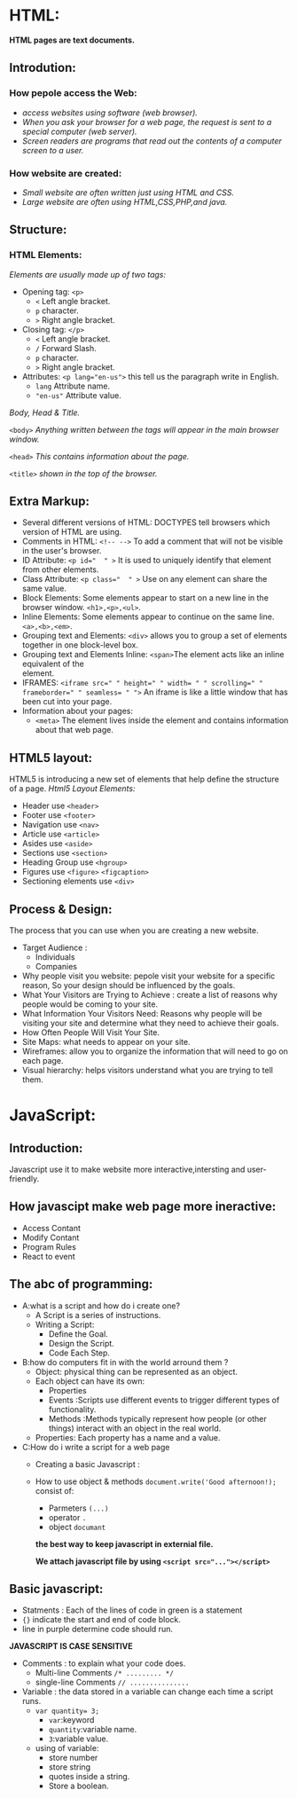 # HTML:
**HTML pages are text documents.**
## Introdution:
### How pepole access the Web:
* *access websites using software (web browser).*
* *When you ask your browser for a web page, the request is sent to a special computer (web server).*
* *Screen readers are programs that read out the contents of a computer screen to a user.* 
### How website are created:
* *Small website are often written just using HTML and CSS.*
* *Large website are often using HTML,CSS,PHP,and java.*

## Structure:
### HTML Elements:
*Elements are usually made up of two tags:*
* Opening tag:
`<p>` 
  * `<` Left angle bracket.
  * `p` character.
  * `>` Right angle bracket.
* Closing tag:
`</p>` 
  * `<` Left angle bracket.
  * `/` Forward Slash.
  * `p` character.
  * `>` Right angle bracket.
* Attributes:
`<p lang="en-us">` this tell us the paragraph write in English.
  * `lang` Attribute name.
  * `"en-us"` Attribute value.


*Body, Head & Title.*

`<body>` *Anything written between the <body> tags will appear in the main browser window.*

`<head>` *This contains information about the page.*

`<title>` *shown in the top of the browser.*

## Extra Markup:
* Several different versions of HTML:
DOCTYPES tell browsers which version of HTML are using.
* Comments in HTML:
`<!-- -->`
To add a comment that will not be visible in the user's browser.
* ID Attribute:
`<p id="  " >`
It is used to uniquely identify that element from other elements.
* Class Attribute:
`<p class="  " >`
Use on any element can share the same value.
* Block Elements:
Some elements appear to start on a new line in the browser window. `<h1>,<p>,<ul>`.
* Inline Elements:
Some elements appear to continue on the same line.`<a>,<b>,<em>`.
* Grouping text and Elements:
`<div>`  allows you to group a set of elements together in one block-level box.
* Grouping text and Elements Inline:
`<span>`The <span> element acts like an inline equivalent of the <div> element.
* IFRAMES:
`<iframe src=" " height=" " width= " " scrolling=" " frameborder=" " seamless= " ">`
 An iframe is like a little window that has been cut into your page.
* Information about your pages:
  * `<meta>` The <meta> element lives inside the <head> element and contains information about that web page.
## HTML5 layout:
 HTML5 is introducing a new set of elements that help define the structure of a page.
 *Html5 Layout Elements:*
  * Header use `<header>`
  * Footer use `<footer>` 
  * Navigation use `<nav>` 
  * Article use `<article>`
  * Asides use `<aside>`
  * Sections use `<section>`
  * Heading Group use `<hgroup>`
  * Figures use `<figure>` `<figcaption>`
  * Sectioning elements use `<div>`
 
## Process & Design:

The process that you can use when you are creating a new website.
* Target Audience :
  * Individuals
  * Companies
* Why people visit you website:
pepole visit your website for a specific reason, So your design should be influenced by the goals.
* What Your Visitors are Trying to Achieve :
 create a list of reasons why people would be coming to your site.
* What Information Your Visitors Need:
 Reasons why people will be visiting your site and determine what they need to achieve their goals.
* How Often People Will Visit Your Site.
* Site Maps:
 what needs to appear on your site.
* Wireframes:
 allow you to organize the information that will need to go on each page.
* Visual hierarchy:
 helps visitors understand what you are trying to tell them.
 
# JavaScript:
## Introduction:
Javascript use it to make website more interactive,intersting and user-friendly.
## How javascipt make web page more ineractive:
* Access Contant
* Modify Contant
* Program Rules
* React to event
## The abc of programming:
* A:what is a script and how do i create one?
  * A Script is a series of instructions.
  * Writing a Script:
    * Define the Goal.
    * Design the Script.
    * Code Each Step.
* B:how do computers fit in with the world arround them ?
  * Object: physical thing can be represented as an object.
  * Each object can have its own:
    * Properties
    * Events :Scripts use different events to trigger different types of functionality. 
    * Methods :Methods typically represent how people (or other things) interact with an object in the real world. 
  * Properties: Each property has a name and a value.
* C:How do i write a script for a web page
  * Creating a basic Javascript :
  * How to use object & methods
    `document.write('Good afternoon!);`
     consist of:
       * Parmeters `(...)`
       * operator `.`
       * object `documant`
       
       **the best way to keep javascript in externial file.**
       
       **We attach javascript file by using `<script src="..."></script>`**

## Basic javascript:
* Statments :
Each of the lines of code in green is a statement
* `{}` indicate the start and end of code block.
* line in purple determine code should run.

**JAVASCRIPT IS CASE SENSITIVE**

* Comments :
 to explain what your code does.
  * Multi-line Comments `/* ......... */`
  * single-line Comments `// ...............`
* Variable :
  the data stored in a variable can change each time a script runs.
  * `var quantity= 3;`
    * `var`:keyword 
    * `quantity`:variable name.
    * `3`:variable value.
  * using of variable:
    * store number
    * store string
    * quotes inside a string.
    * Store a boolean.

























  







